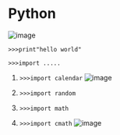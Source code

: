 # Python
![image](https://github.com/user-attachments/assets/2ab10fca-01a3-4a94-9aab-6b10dda117ad)

`>>>print"hello world"`

`>>>import .....`
1. `>>>import calendar`
![image](https://github.com/user-attachments/assets/ae9916a2-1137-4ea9-a584-72e04a6db501)

2. `>>>import random`
3. `>>>import math`
4. `>>>import cmath`
![image](https://github.com/user-attachments/assets/94d5b4b6-9fee-4f2f-9536-5b3044233334)
